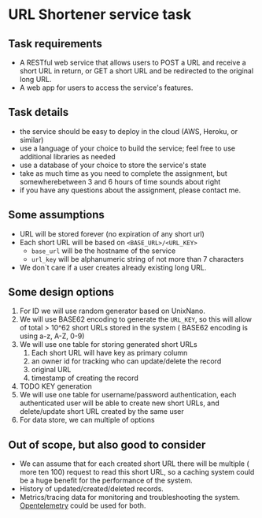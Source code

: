 # URL Shortener service task

## Task requirements

* A RESTful web service that allows users to POST a URL and receive a short URL in return, or GET a short URL and be redirected to the original long URL.
* A web app for users to access the service's features.

## Task details

* the service should be easy to deploy in the cloud (AWS, Heroku, or similar)
* use a language of your choice to build the service; feel free to use additional libraries as needed
* use a database of your choice to store the service's state
* take as much time as you need to complete the assignment, but somewherebetween 3 and 6 hours of time sounds about right
* if you have any questions about the assignment, please contact me.

## Some assumptions

* URL will be stored forever (no expiration of any short url)
* Each short URL will be based on `<BASE_URL>/<URL_KEY>`
  * `base_url` will be the hostname of the service
  * `url_key` will be alphanumeric string of not more than 7 characters
* We don`t care if a user creates already existing long URL.

## Some design options

1. For ID we will use random generator based on UnixNano.
2. We will use BASE62 encoding to generate the `URL_KEY`, so this will allow of total > 10^62 short URLs stored in the system ( BASE62 encoding is using a-z, A-Z, 0-9)
3. We will use one table for storing generated short URLs
   1. Each short URL will have key as primary column
   2. an owner id for tracking who can update/delete the record
   3. original URL
   4. timestamp of creating the record
4. TODO KEY generation
5. We will use one table for username/password authentication, each authenticated user will be able to create new short URLs, and delete/update short URL created by the same user
6. For data store, we can multiple of options

## Out of scope, but also good to consider

* We can assume that for each created short URL there will be multiple ( more ten 100) request to read this short URL, so a caching system could be a huge benefit for the performance of the system.
* History of updated/created/deleted records.
* Metrics/tracing data for monitoring and troubleshooting the system. [Opentelemetry](https://opentelemetry.io/) could be used for both.
